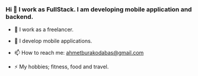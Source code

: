 ### Hi 👋 I work as FullStack. I am developing mobile application and backend.

- 🔭 I work as a freelancer.
- 🌱 I develop mobile applications.

- 📫 How to reach me: ahmetburakodabas@gmail.com
- ⚡ My hobbies; fitness, food and travel.
